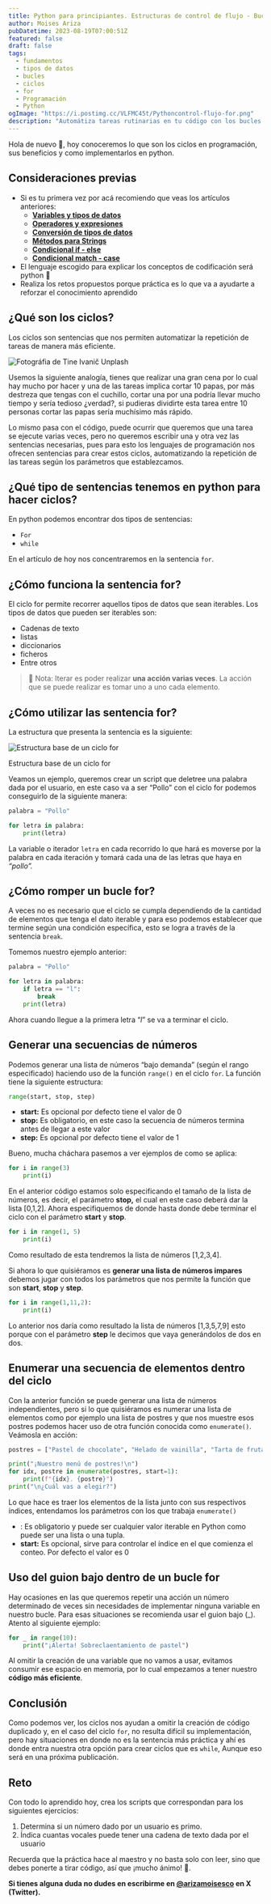 ```yaml
---
title: Python para principiantes. Estructuras de control de flujo - Bucle for.
author: Moises Ariza
pubDatetime: 2023-08-19T07:00:51Z
featured: false
draft: false
tags:
  - fundamentos
  - tipos de datos
  - bucles
  - ciclos
  - for
  - Programación
  - Python
ogImage: "https://i.postimg.cc/VLFMC45t/Pythoncontrol-flujo-for.png"
description: "Automátiza tareas rutinarias en tu código con los bucles o ciclos en python"
---
```

Hola de nuevo 👋, hoy conoceremos lo que son los ciclos en programación, sus beneficios y como implementarlos en python. 

## **Consideraciones previas**

- Si es tu primera vez por acá recomiendo que veas los artículos anteriores:
    - **[Variables y tipos de datos](https://arizamoises.co/posts/python-para-principiantes-variables-y-tipos-de-datos/)**
    - **[Operadores y expresiones](https://arizamoises.co/posts/python-para-principiantes-operadores-y-expresiones/)**
    - [**Conversión de tipos de datos**](https://arizamoises.co/posts/python-para-principiantes-conversi%C3%B3n-de-tipos-de-datos-b%C3%A1sicos/)
    - [**Métodos para Strings**](https://arizamoises.co/posts/python-para-principiantes-m%C3%A9todos-para-tipos-de-datos-string/)
    - **[Condicional if - else](https://arizamoises.co/posts/python-para-principiantes-estructuras-de-control-de-flujo---condicionales-if---else/)**
    - [**Condicional match - case**](https://arizamoises.co/posts/python-para-principiantes-estructuras-de-control-de-flujo---condicionales-match---case/)
- El lenguaje escogido para explicar los conceptos de codificación será python 🐍
- Realiza los retos propuestos porque práctica es lo que va a ayudarte a reforzar el conocimiento aprendido

## ¿Qué son los ciclos?

Los ciclos son sentencias que nos permiten automatizar la repetición de tareas de manera más eficiente.

![Fotográfia de Tine Ivanič Unplash](https://i.postimg.cc/Jz6RZWRX/ciclos.webp)

Usemos la siguiente analogía, tienes que realizar una gran cena por lo cual hay mucho por hacer y una de las tareas implica cortar 10 papas, por más destreza que tengas con el cuchillo, cortar una por una podría llevar mucho tiempo y sería tedioso ¿verdad?, si pudieras dividirte esta tarea entre 10 personas cortar las papas sería muchísimo más rápido.

Lo mismo pasa con el código, puede ocurrir que queremos que una tarea se ejecute varias veces, pero no queremos escribir una y otra vez las sentencias necesarias, pues para esto los lenguajes de programación nos ofrecen sentencias para crear estos ciclos, automatizando la repetición de las tareas según los parámetros que establezcamos.  

## ¿Qué tipo de sentencias tenemos en python para hacer ciclos?

En python podemos encontrar dos tipos de sentencias:

- `For`
- `while`

En el artículo de hoy nos concentraremos en la sentencia `for`.

## ¿Cómo funciona la sentencia for?

El ciclo for permite recorrer aquellos tipos de datos que sean iterables. Los tipos de datos que pueden ser iterables son:

- Cadenas de texto
- listas
- diccionarios
- ficheros
- Entre otros

> 📝 Nota: Iterar es poder realizar **una acción varias veces**. La acción que se puede realizar es tomar uno a uno cada elemento.
> 

## ¿Cómo utilizar las sentencia for?

La estructura que presenta la sentencia es la siguiente:

![Estructura base de un ciclo for](https://i.postimg.cc/hjhzTrFD/estructura-ciclo.png)

Estructura base de un ciclo for

Veamos un ejemplo, queremos crear un script que deletree una palabra dada por el usuario, en este caso va a ser “Pollo” con el ciclo for podemos conseguirlo de la siguiente manera:

```python
palabra = "Pollo"

for letra in palabra:
	print(letra)
```

La variable o iterador `letra` en cada recorrido lo que hará es moverse por la palabra en cada iteración y tomará cada una de las letras que haya en *“pollo”.*

## ¿Cómo romper un bucle for?

A veces no es necesario que el ciclo se cumpla dependiendo de la cantidad de elementos que tenga el dato iterable y para eso podemos establecer que termine según una condición específica, esto se logra a través de la sentencia `break`.

Tomemos nuestro ejemplo anterior:

```python
palabra = "Pollo"

for letra in palabra:
	if letra == "l":
		break 
	print(letra)
```

Ahora cuando llegue a la primera letra “*l*” se va a terminar el ciclo. 

## Generar una secuencias de números

Podemos generar una lista de números “bajo demanda” (según el rango especificado) haciendo uso de la función `range()` en el ciclo `for`.  La función tiene la siguiente estructura:

```python
range(start, stop, step)
```

- **start:** Es opcional por defecto tiene el valor de 0
- **stop:** Es obligatorio, en este caso la secuencia de números termina antes de llegar a este valor
- **step:** Es opcional por defecto tiene el valor de 1

Bueno, mucha cháchara pasemos a ver ejemplos de como se aplica:

```python
for i in range(3)
	print(i)
```

En el anterior código estamos solo especificando el tamaño de la lista de números, es decir, el parámetro **stop,** el cual en este caso deberá dar la lista [0,1,2]. Ahora especifiquemos de donde hasta donde debe terminar el ciclo con el parámetro **start** y **stop**.

```python
for i in range(1, 5)
	print(i)
```

Como resultado de esta tendremos la lista de números [1,2,3,4].

Si ahora lo que quisiéramos es **generar una lista de números impares** debemos jugar con todos los parámetros que nos permite la función que son **start**, **stop** y **step**.

```python
for i in range(1,11,2):
	print(i)
```

Lo anterior nos daría como resultado la lista de números [1,3,5,7,9] esto porque con el parámetro **step** le decimos que vaya generándolos de dos en dos.

## Enumerar una secuencia de elementos dentro del ciclo

Con la anterior función se puede generar una lista de números independientes, pero si lo que quisiéramos es numerar una lista de elementos como por ejemplo una lista de postres y que nos muestre esos postres podemos hacer uso de otra función conocida como `enumerate()`. Veámosla en acción:

```python
postres = ["Pastel de chocolate", "Helado de vainilla", "Tarta de frutas", "Flan de caramelo"]

print("¡Nuestro menú de postres!\n")
for idx, postre in enumerate(postres, start=1):
    print(f"{idx}. {postre}")
print("\n¿Cuál vas a elegir?")
```

Lo que hace es traer los elementos de la lista junto con sus respectivos índices, entendamos los parámetros con los que trabaja `enumerate()`

- **<iterable>**: Es obligatorio y puede ser cualquier valor iterable en Python como puede ser una lista o una tupla.
- **start:** Es opcional, sirve para controlar el índice en el que comienza el conteo. Por defecto el valor es 0

## Uso del guion bajo dentro de un bucle for

Hay ocasiones en las que queremos repetir una acción un número determinado de veces sin necesidades de implementar ninguna variable en nuestro bucle. Para esas situaciones se recomienda usar el guion bajo (_). Atento al siguiente ejemplo:

```python
for _ in range(10):
	print("¡Alerta! Sobreclaentamiento de pastel")
```

Al omitir la creación de una variable que no vamos a usar, evitamos consumir ese espacio en memoria, por lo cual empezamos a tener nuestro **código más eficiente**.

## Conclusión

Como podemos ver, los ciclos nos ayudan a omitir la creación de código duplicado y, en el caso del ciclo `for`, no resulta difícil su implementación, pero hay situaciones en donde no es la sentencia más práctica y ahí es donde entra nuestra otra opción para crear ciclos que es `while`, Aunque eso será en una próxima publicación.

## Reto

Con todo lo aprendido hoy, crea los scripts que correspondan para los siguientes ejercicios:

1. Determina si un número dado por un usuario es primo.
2. Índica cuantas vocales puede tener una cadena de texto dada por el usuario

Recuerda que la práctica hace al maestro y no basta solo con leer, sino que debes ponerte a tirar código, así que ¡mucho ánimo!  👐.

**Si tienes alguna duda no dudes en escribirme en [@arizamoisesco](https://twitter.com/arizamoisesCO) en X (Twitter).**